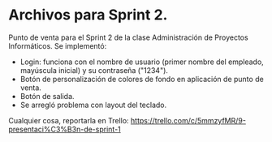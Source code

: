 # Archivos para Sprint 2.

Punto de venta para el Sprint 2 de la clase Administración de Proyectos Informáticos. Se implementó:

- Login: funciona con el nombre de usuario (primer nombre del empleado, mayúscula inicial) y su contraseña ("1234").
- Botón de personalización de colores de fondo en aplicación de punto de venta.
- Botón de salida.
- Se arregló problema con layout del teclado.

Cualquier cosa, reportarla en Trello: https://trello.com/c/5mmzyfMR/9-presentaci%C3%B3n-de-sprint-1
